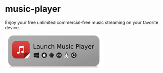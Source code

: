 # music-player

Enjoy your free unlimited commercial-free music streaming on your favorite device.

[![Open Player](resource/click-enter-button-small.png)](https://songlinhou.github.io/music-player/)